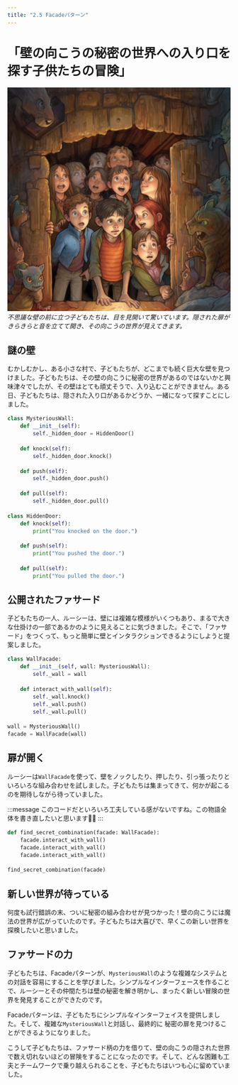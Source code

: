 ```yaml
---
title: "2.5 Facadeパターン"
---
```


# 「壁の向こうの秘密の世界への入り口を探す子供たちの冒険」

![](/images/20230327_gof/A_group_of_excited_children_stand_in_front_of_a_mysterio.jpg)
*不思議な壁の前に立つ子どもたちは、目を見開いて驚いています。隠された扉がきらきらと音を立てて開き、その向こうの世界が見えてきます。*

## 謎の壁

むかしむかし、ある小さな村で、子どもたちが、どこまでも続く巨大な壁を見つけました。子どもたちは、その壁の向こうに秘密の世界があるのではないかと興味津々でしたが、その壁はとても頑丈そうで、入り込むことができません。ある日、子どもたちは、隠された入り口があるかどうか、一緒になって探すことにしました。

```python
class MysteriousWall:
    def __init__(self):
        self._hidden_door = HiddenDoor()

    def knock(self):
        self._hidden_door.knock()

    def push(self):
        self._hidden_door.push()

    def pull(self):
        self._hidden_door.pull()

class HiddenDoor:
    def knock(self):
        print("You knocked on the door.")

    def push(self):
        print("You pushed the door.")

    def pull(self):
        print("You pulled the door.")
```

## 公開されたファサード

子どもたちの一人、ルーシーは、壁には複雑な模様がいくつもあり、まるで大きな仕掛けの一部であるかのように見えることに気づきました。そこで、「ファサード」をつくって、もっと簡単に壁とインタラクションできるようにしようと提案しました。

```python
class WallFacade:
    def __init__(self, wall: MysteriousWall):
        self._wall = wall

    def interact_with_wall(self):
        self._wall.knock()
        self._wall.push()
        self._wall.pull()

wall = MysteriousWall()
facade = WallFacade(wall)
```

## 扉が開く

ルーシーは`WallFacade`を使って、壁をノックしたり、押したり、引っ張ったりといろいろな組み合わせを試しました。子どもたちは集まってきて、何かが起こるのを期待しながら待っていました。

:::message
このコードだといろいろ工夫している感がないですね。この物語全体を書き直したいと思います🚧🚧
:::

```python
def find_secret_combination(facade: WallFacade):
    facade.interact_with_wall()
    facade.interact_with_wall()
    facade.interact_with_wall()

find_secret_combination(facade)
```

## 新しい世界が待っている

何度も試行錯誤の末、ついに秘密の組み合わせが見つかった！壁の向こうには魔法の世界が広がっていたのです。子どもたちは大喜びで、早くこの新しい世界を探検したいと思いました。

## ファサードの力

子どもたちは、Facadeパターンが、`MysteriousWall`のような複雑なシステムとの対話を容易にすることを学びました。シンプルなインターフェースを作ることで、ルーシーとその仲間たちは壁の秘密を解き明かし、まったく新しい冒険の世界を発見することができたのです。

Facadeパターンは、子どもたちにシンプルなインターフェイスを提供しました。そして、複雑な`MysteriousWall`と対話し、最終的に 秘密の扉を見つけることができるようになりました。

こうして子どもたちは、ファサード柄の力を借りて、壁の向こうの隠された世界で数え切れないほどの冒険をすることになったのです。そして、どんな困難も工夫とチームワークで乗り越えられることを、子どもたちはいつも心に留めていました。